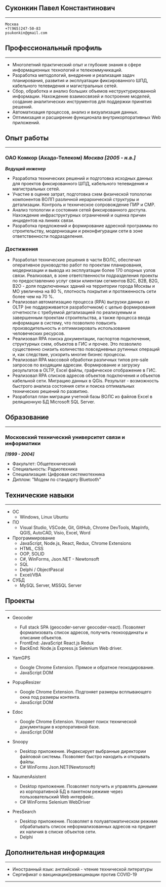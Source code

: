 ## Суконкин Павел Константинович
---
```
Москва
+7(965)247-50-83
psukonkin@gmail.com
```

## Профессиональный профиль
---
* Многолетний практический опыт и глубокие знания в сфере информационных технологий и телекоммуникаций.
* Разработка методологий, внедрение и реализация задач планирования, развития и эксплуатации фиксированного ШПД, кабельного телевидения и магистральных сетей.
* Сбор, обработка и анализ больших объемов неструктурированной информации. Нахождение взаимосвязей и построение моделей, создание аналитических инструментов для поддержки принятия решений.
* Автоматизация процессов, анализ и визуализация данных.
* Оптимизация и расширение функционала внутрикорпоративных Web приложений.

## Опыт работы
---
### ОАО Комкор (Акадо-Телеком)	*Москва [2005 - н.в.]*


***Ведущий инженер***
* Разработка технических решений и подготовка исходных данных для проектов фиксированного ШПД, кабельного телевидения и магистральных сетей.
* Участие в оценке затрат, подготовка схем физической топологии компонентов ВОЛП различной иерархической структуры и детализации. Контроль и техническое сопровождение ПИР и СМР.
* Анализ топологии и состояния сетей фиксированного доступа. Нахождение инфраструктурных ограничений и оценка причин инцидентов на линиях связи.
* Разработка предложений и формирование адресной программы по строительству, модернизации и реконфигурации сети в зоне ответственности подразделения.

### Достижения

* Разработал технические решения в части ВОЛС, обеспечил оперативное руководство работ по проектам планирования, модернизации и вывода из эксплуатации более 170 опорных узлов связи. Реализовал, в зоне ответственности подразделения проекты по предоставлению услуг связи клиентам сегментов B2C, B2B, B2G, B2O - доля подключенных зданий на территории города Москвы и МО увеличена на 80 %, плотность покрытия и протяженность сети более чем на 70 %.
* Реализовал автоматизацию процесса (RPA) выгрузки данных из OLTP (не поддерживается разработчиком) с целью формирования отчетности с требуемой детализацией по реализуемым и завершенным проектам строительства, а также процесса ввода информации в систему, что позволило повысить производительность и оптимизировать использование человеческих ресурсов.
* Реализовал RPA поиска документации, паспортов подключения, структурных схем, объектов в ГИС и прочее. Это позволило существенно снизить количество повседневных рутинных операций и, как следствие, ускорить многие бизнес процессы.
* Реализовал RPA массовой обработки различных типов pre-sale запросов по входящим адресам. Формирование и загрузку результатов в OLTP, Excel файлы, графическое отображение в ГИС.
* Реализовал RPA списков адресов объектов подключения и объектов кабельной сети. Миграцию данных в QGis. Результат - возможность быстрого анализа состояния сети и поиска оптимальных технических решений по развитию.
* Разработал план миграции учетной базы ВОЛС из файлов Excel в реляционную БД Microsoft SQL Server.


## Образование
---
### Московский технический университет связи и информатики
***[1999 - 2004]***

* Факультет: Общетехнический
* Cпециальность: Радиотехника
* Специализация: Цифровая системотехника
* Диплом: "Модем по стандарту Bluetooth"

## Технические навыки
---
* ОС 
	* Windows, Linux Ubuntu
* ПО 
	* Visual Studio, VSCode, Git, GitHub, Chrome DevTools, MapInfo, QGIS, AutoCAD, Visio, Excel, Word
* Программирование
	* JavaScript, Node.js, React, Redux, Chrome Extensions
	* HTML, CSS
	* OOP, SOLID
	* C#, WinForms, Json.NET - Newtonsoft
	* SQL
	* Delphi / ObjectPascal
	* Excel/VBA
* СУБД
	* MySQL Server, MSSQL Server

## Проекты
---
* Geocoder 
	* Full stack SPA (geocoder-server geocoder-react). Позволяет формализовать список адресов, получить геокоординаты и описание объектов.
	* FrontEnd: JavaScript React.js Redux
	* BackEnd: Node.js Express.js Selenium Web driver.

* YamGPS
	* Google Chrome Extension. Прямое и обратное геокодирование. 
	* JavaScript DOM

* PopupResizer
	* Google Chrome Extension. Подгоняет размеры всплывающего окна под размеры контента.
	* JavaScript DOM

* Edoc
	* Google Chrome Extension. Ускоряет поиск технической документации в корпоративной базе. 
	* JavaScript DOM
	
* Snoopy
	* Desktop приложение. Индексирует выбранные директории файловой системы. Позволяет быстро находить и открывать файлы. 
	* C# WinForms Json.NET(Newtonsoft)

* NaumenAsistent
	* Desktop приложение. Позволяет получить и управлять данными из корпоративной БД в пакетном режиме через пользовательский Web интерфейс. 
	* C# WinForms Selenium WebDriver

* PresSearch
	* Desktop приложение. Позволяет в полуавтоматическом режиме обрабатывать список неформализованных адресов на предмет их наличия в списке объектов сети.
	* Delphi

## Дополнительная информация
---
* Иностранный язык: английский - чтение технической литературы
* Сертификат о вакцинации/ревакцинации против COVID-19

---